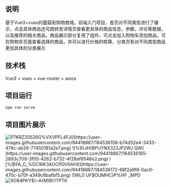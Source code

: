 ## 说明
基于Vue3+vuex的蘑菇街购物商城，前端入门项目，首页对不同类型进行了展示，点击具体商品还可跳转至详情页查看更具体的商品信息，参数，评论等数据，
以及推荐的相关商品，商品展示部分复用了组件，可点击加入购物车添加商品，可在购物车页面查看选择的商品，并可以进行价格的核算，分类页有对不同类型商品更加具体的分类展示

## 技术栈
Vue3 + vuex + vue-router + axios

## 项目运行
```
npm run serve
```
## 项目图片展示
![P`7KRZ20526G%VXVPFL4FJI](https://user-images.githubusercontent.com/94418867/184536158-b74d52e4-3433-478c-ab26-77450181a2e7.png)
![%9}JH(BPUYNX322JP2WJ QW](https://user-images.githubusercontent.com/94418867/184536165-2893c709-3f05-4262-b732-4f28af6546e2.png)
![%@FA_C_%DCWK3AOCPDV6AHX](https://user-images.githubusercontent.com/94418867/184536172-68f2a9f8-0ac0-470c-b70f-a349c6bafbf5.png)
![W`L0 UF$OUMHC}P%HF _MPD](https://user-images.githubusercontent.com/94418867/184536181-a447651d-9524-48dc-87d8-685e71c3596c.png)
![XO94PK`Y$(`~A{M)B}1TPTK](https://user-images.githubusercontent.com/94418867/184536191-bc6fd942-f762-4cae-be88-0c11880259fa.png)
